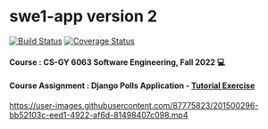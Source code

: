 # swe1-app version 2

[![Build Status](https://app.travis-ci.com/Pooja-Codes/swe1-app.svg?branch=main)](https://app.travis-ci.com/Pooja-Codes/swe1-app)
[![Coverage Status](https://coveralls.io/repos/github/Pooja-Codes/swe1-app/badge.svg?branch=main)](https://coveralls.io/github/Pooja-Codes/swe1-app?branch=main)

#### Course : CS-GY 6063 Software Engineering, Fall 2022 💻
#### Course Assignment : Django Polls Application - [Tutorial Exercise](https://docs.djangoproject.com/en/4.1/intro/tutorial01/) 


https://user-images.githubusercontent.com/87775823/201500296-bb52103c-eed1-4922-af6d-81498407c098.mp4

